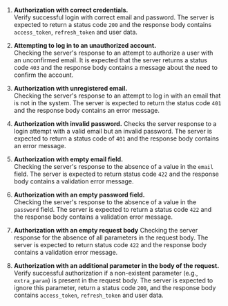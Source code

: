 1. **Authorization with correct credentials.**  
   Verify successful login with correct email and password. The server is expected to return a status code `200` and the response body contains `access_token`, `refresh_token` and user data.

2. **Attempting to log in to an unauthorized account.**  
   Checking the server's response to an attempt to authorize a user with an unconfirmed email. It is expected that the server returns a status code `403` and the response body contains a message about the need to confirm the account.

3. **Authorization with unregistered email.**  
   Checking the server's response to an attempt to log in with an email that is not in the system. The server is expected to return the status code `401` and the response body contains an error message.

4. **Authorization with invalid password.**
   Checks the server response to a login attempt with a valid email but an invalid password. The server is expected to return a status code of `401` and the response body contains an error message.

5. **Authorization with empty email field.**  
   Checking the server's response to the absence of a value in the `email` field. The server is expected to return status code `422` and the response body contains a validation error message.

6. **Authorization with an empty password field.**  
   Checking the server's response to the absence of a value in the `password` field. The server is expected to return a status code `422` and the response body contains a validation error message.

7. **Authorization with an empty request body** 
   Checking the server response for the absence of all parameters in the request body. The server is expected to return status code `422` and the response body contains a validation error message.

8. **Authorization with an additional parameter in the body of the request.**  
   Verify successful authorization if a non-existent parameter (e.g., `extra_param`) is present in the request body. The server is expected to ignore this parameter, return a status code `200`, and the response body contains `access_token`, `refresh_token` and user data.
